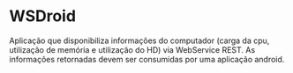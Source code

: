 WSDroid
=======

Aplicação que disponibiliza informações do computador (carga da cpu, utilização de memória e utilização do HD) via WebService REST. As informações retornadas devem ser consumidas por uma aplicação android.